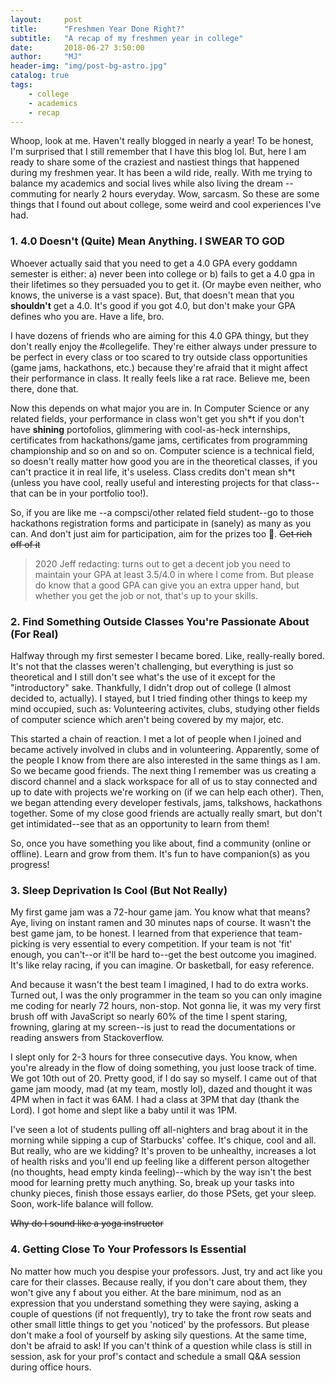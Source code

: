 ```yaml
---
layout:     post
title:      "Freshmen Year Done Right?"
subtitle:   "A recap of my freshmen year in college"
date:       2018-06-27 3:50:00
author:     "MJ"
header-img: "img/post-bg-astro.jpg"
catalog: true
tags:
    - college
    - academics
    - recap
---
```

Whoop, look at me. Haven't really blogged in nearly a year! To be honest, I'm surprised that I still remember that I have this blog lol. But, here I am ready to share some of the craziest and nastiest things that happened during my freshmen year. It has been a wild ride, really. With me trying to balance my academics and social lives while also living the dream --commuting for nearly 2 hours everyday. Wow, sarcasm. So these are some things that I found out about college, some weird and cool experiences I've had.

### 1. 4.0 Doesn't (Quite) Mean Anything. I SWEAR TO GOD
Whoever actually said that you need to get a 4.0 GPA every goddamn semester is either: a) never been into college or b) fails to get a 4.0 gpa in their lifetimes so they persuaded you to get it. (Or maybe even neither, who knows, the universe is a vast space). But, that doesn't mean that you **shouldn't** get a 4.0. It's good if you got 4.0, but don't make your GPA defines who you are. Have a life, bro. 

I have dozens of friends who are aiming for this 4.0 GPA thingy, but they don't really enjoy the #collegelife. They're either always under pressure to be perfect in every class or too scared to try outside class opportunities (game jams, hackathons, etc.) because they're afraid that it might affect their performance in class. It really feels like a rat race. Believe me, been there, done that.

Now this depends on what major you are in. In Computer Science or any related fields, your performance in class won't get you sh*t if you don't have **shining** portofolios, glimmering with cool-as-heck internships, certificates from hackathons/game jams, certificates from programming championship and so on and so on. Computer science is a technical field, so doesn't really matter how good you are in the theoretical classes, if you can't practice it in real life, it's useless. Class credits don't mean sh\*t (unless you have cool, really useful and interesting projects for that class--that can be in your portfolio too!).

So, if you are like me --a compsci/other related field student--go to those hackathons registration forms and participate in (sanely) as many as you can. And don't just aim for participation, aim for the prizes too 🤑. ~~Get rich off of it~~

> 2020 Jeff redacting: turns out to get a decent job you need to maintain your GPA at least 3.5/4.0 in where I come from. But please do know that a good GPA can give you an extra upper hand, but whether you get the job or not, that's up to your skills. 

### 2. Find Something Outside Classes You're Passionate About (For Real)
Halfway through my first semester I became bored. Like, really-really bored. It's not that the classes weren't challenging, but everything is just so theoretical and I still don't see what's the use of it except for the "introductory" sake. Thankfully, I didn't drop out of college (I almost decided to, actually). I stayed, but I tried finding other things to keep my mind occupied, such as: Volunteering activites, clubs, studying other fields of computer science which aren't being covered by my major, etc.

This started a chain of reaction. I met a lot of people when I joined and became actively involved in clubs and in volunteering. Apparently, some of the people I know from there are also interested in the same things as I am. So we became good friends. The next thing I remember was us creating a discord channel and a slack workspace for all of us to stay connected and up to date with projects we're working on (if we can help each other). Then, we began attending every developer festivals, jams, talkshows, hackathons together. Some of my close good friends are actually really smart, but don't get intimidated--see that as an opportunity to learn from them!

So, once you have something you like about, find a community (online or offline). Learn and grow from them. It's fun to have companion(s) as you progress!

### 3. Sleep Deprivation Is Cool (But Not Really)
My first game jam was a 72-hour game jam. You know what that means? Aye, living on instant ramen and 30 minutes naps of course. It wasn't the best game jam, to be honest. I learned from that experience that team-picking is very essential to every competition. If your team is not 'fit' enough, you can't--or it'll be hard to--get the best outcome you imagined. It's like relay racing, if you can imagine. Or basketball, for easy reference.

And because it wasn't the best team I imagined, I had to do extra works. Turned out, I was the only programmer in the team so you can only imagine me coding for nearly 72 hours, non-stop. Not gonna lie, it was my very first brush off with JavaScript so nearly 60% of the time I spent staring, frowning, glaring at my screen--is just to read the documentations or reading answers from Stackoverflow.

I slept only for 2-3 hours for three consecutive days. You know, when you're already in the flow of doing something, you just loose track of time. We got 10th out of 20. Pretty good, if I do say so myself. I came out of that game jam moody, mad (at my team, mostly lol), dazed and thought it was 4PM when in fact it was 6AM. I had a class at 3PM that day (thank the Lord). I got home and slept like a baby until it was 1PM.

I've seen a lot of students pulling off all-nighters and brag about it in the morning while sipping a cup of Starbucks' coffee. It's chique, cool and all. But really, who are we kidding? It's proven to be unhealthy, increases a lot of health risks and you'll end up feeling like a different person altogether (no thoughts, head empty kinda feeling)--which by the way isn't the best mood for learning pretty much anything. So, break up your tasks into chunky pieces, finish those essays earlier, do those PSets, get your sleep. Soon, work-life balance will follow.

~~Why do I sound like a yoga instructor~~

### 4. Getting Close To Your Professors Is Essential
No matter how much you despise your professors. Just, try and act like you care for their classes. Because really, if you don't care about them, they won't give any f about you either. At the bare minimum, nod as an expression that you understand something they were saying, asking a couple of questions (if not frequently), try to take the front row seats and other small little things to get you 'noticed' by the professors. But please don't make a fool of yourself by asking sily questions. At the same time, don't be afraid to ask! If you can't think of a question while class is still in session, ask for your prof's contact and schedule a small Q&A session during office hours.